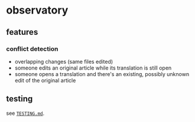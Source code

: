 # observatory

## features

### conflict detection

  - overlapping changes (same files edited)
  - someone edits an original article while its translation is still open
  - someone opens a translation and there's an existing, possibly unknown edit of the original article

## testing

see [`TESTING.md`](TESTING.md).
